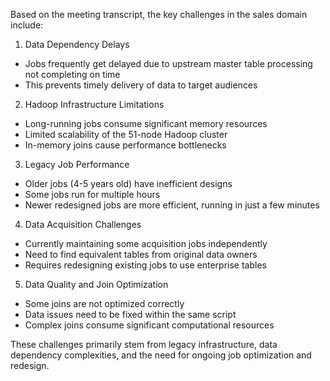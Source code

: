 Based on the meeting transcript, the key challenges in the sales domain include:

1. Data Dependency Delays
- Jobs frequently get delayed due to upstream master table processing not completing on time
- This prevents timely delivery of data to target audiences

2. Hadoop Infrastructure Limitations
- Long-running jobs consume significant memory resources
- Limited scalability of the 51-node Hadoop cluster
- In-memory joins cause performance bottlenecks

3. Legacy Job Performance
- Older jobs (4-5 years old) have inefficient designs
- Some jobs run for multiple hours
- Newer redesigned jobs are more efficient, running in just a few minutes

4. Data Acquisition Challenges
- Currently maintaining some acquisition jobs independently
- Need to find equivalent tables from original data owners
- Requires redesigning existing jobs to use enterprise tables

5. Data Quality and Join Optimization
- Some joins are not optimized correctly
- Data issues need to be fixed within the same script
- Complex joins consume significant computational resources

These challenges primarily stem from legacy infrastructure, data dependency complexities, and the need for ongoing job optimization and redesign.